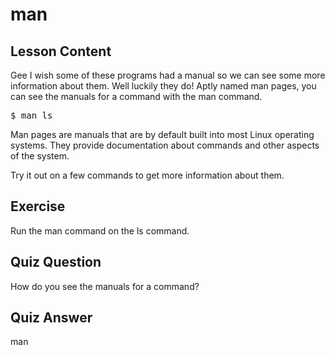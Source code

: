 # man

## Lesson Content

Gee I wish some of these programs had a manual so we can see some more information about them. Well luckily they do! Aptly named man pages, you can see the manuals for a command with the man command.

<pre>$ man ls</pre>

Man pages are manuals that are by default built into most Linux operating systems. They provide documentation about commands and other aspects of the system.

Try it out on a few commands to get more information about them.

## Exercise

Run the man command on the ls command.

## Quiz Question

How do you see the manuals for a command?

## Quiz Answer

man
